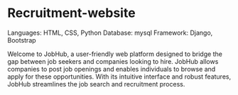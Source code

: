 # Recruitment-website

Languages: HTML, CSS, Python
Database: mysql
Framework: Django, Bootstrap

Welcome to JobHub, a user-friendly web platform designed to bridge the gap between job seekers and companies looking to hire. JobHub allows companies to post job openings and enables individuals to browse and apply for these opportunities. With its intuitive interface and robust features, JobHub streamlines the job search and recruitment process.
